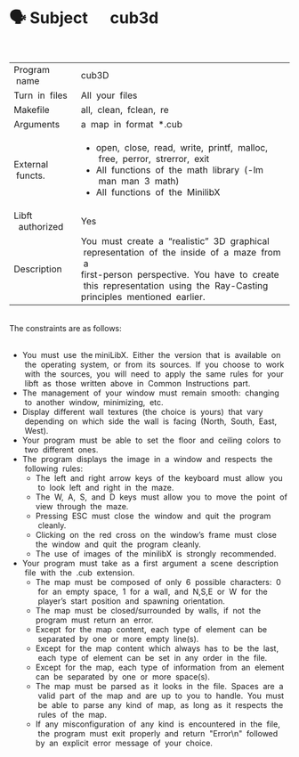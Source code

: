 # 🗣 Subject &nbsp;&nbsp;&nbsp;&nbsp;&nbsp;cub3d

<br>
<table>
  <tr>
    <td>Program &nbsp;name</td>
    <td>cub3D</td>
  </tr>
   <tr>
    <td>Turn &nbsp;in &nbsp;files</td>
    <td>All &nbsp;your &nbsp;files</td>
  </tr>
   <tr>
    <td>Makefile</td>
    <td>all, &nbsp;clean, &nbsp;fclean, &nbsp;re</td>
  </tr>
   <tr>
    <td>Arguments</td>
    <td>a &nbsp;map &nbsp;in &nbsp;format &nbsp;*.cub</td>
  </tr>
   <tr>
    <td>External &nbsp;functs.</td>
    <td>
      <ul>
        <li>open, &nbsp;close,&nbsp; read, &nbsp;write, &nbsp;printf, &nbsp;malloc, &nbsp;free, &nbsp;perror, &nbsp;strerror, &nbsp;exit
        <li>All &nbsp;functions &nbsp;of &nbsp;the &nbsp;math &nbsp;library &nbsp;(-lm &nbsp;man&nbsp; man &nbsp;3 &nbsp;math)
        <li>All &nbsp;functions &nbsp;of &nbsp;the &nbsp;MinilibX
      </ul>
    </td>
  </tr>
   <tr>
    <td>Libft &nbsp;&nbsp;authorized</td>
    <td>Yes</td>
  </tr>
   <tr>
    <td>Description</td>
    <td>You&nbsp; must &nbsp;create &nbsp;a &nbsp;“realistic” &nbsp;3D &nbsp;graphical &nbsp;representation &nbsp;of &nbsp;the &nbsp;inside &nbsp;of &nbsp;a &nbsp;maze &nbsp;from &nbsp;a<br>first-person &nbsp;perspective. &nbsp;You &nbsp;have &nbsp;to &nbsp;create &nbsp;this&nbsp; representation &nbsp;using &nbsp;the &nbsp;Ray-Casting<br>principles &nbsp;mentioned &nbsp;earlier.</td>
  </tr>
</table>

<br>
The constraints are as follows:<br><br>

<ul>
  <li>You &nbsp;must &nbsp;use &nbsp;the miniLibX.&nbsp; Either&nbsp; the&nbsp; version &nbsp;that &nbsp;is &nbsp;available &nbsp;on &nbsp;the &nbsp;operating&nbsp; system,&nbsp; or &nbsp;from &nbsp;its &nbsp;sources. &nbsp;If &nbsp;you &nbsp;choose &nbsp;to &nbsp;work &nbsp;with &nbsp;the&nbsp; sources, &nbsp;you &nbsp;will &nbsp;need &nbsp;to &nbsp;apply &nbsp;the &nbsp;same &nbsp;rules &nbsp;for &nbsp;your &nbsp;libft &nbsp;as&nbsp; those&nbsp; written &nbsp;above &nbsp;in &nbsp;Common &nbsp;Instructions &nbsp;part.
  <li>The &nbsp;management &nbsp;of &nbsp;your &nbsp;window &nbsp;must&nbsp; remain&nbsp; smooth:&nbsp; changing &nbsp;to &nbsp;another &nbsp;window, &nbsp;minimizing, &nbsp;etc.
  <li>Display &nbsp;different &nbsp;wall &nbsp;textures &nbsp;(the&nbsp; choice &nbsp;is&nbsp; yours) &nbsp;that &nbsp;vary &nbsp;depending &nbsp;on &nbsp;which &nbsp;side &nbsp;the &nbsp;wall &nbsp;is &nbsp;facing &nbsp;(North, &nbsp;South, &nbsp;East, &nbsp;West).
  <li>Your &nbsp;program &nbsp;must&nbsp; be &nbsp;able &nbsp;to &nbsp;set &nbsp;the &nbsp;floor&nbsp; and &nbsp;ceiling &nbsp;colors &nbsp;to &nbsp;two &nbsp;different &nbsp;ones.
  <li>The &nbsp;program &nbsp;displays &nbsp;the &nbsp;image &nbsp;in &nbsp;a&nbsp; window &nbsp;and &nbsp;respects &nbsp;the &nbsp;following &nbsp;rules:
    <ul>
      <li>The&nbsp; left &nbsp;and &nbsp;right&nbsp; arrow &nbsp;keys &nbsp;of&nbsp; the &nbsp;keyboard &nbsp;must &nbsp;allow &nbsp;you &nbsp;to &nbsp;look &nbsp;left &nbsp;and &nbsp;right &nbsp;in &nbsp;the &nbsp;maze.
      <li>The &nbsp;W, &nbsp;A, &nbsp;S, &nbsp;and &nbsp;D &nbsp;keys&nbsp; must &nbsp;allow &nbsp;you &nbsp;to&nbsp; move &nbsp;the &nbsp;point&nbsp; of&nbsp; view&nbsp; through &nbsp;the &nbsp;maze.
      <li>Pressing &nbsp;ESC &nbsp;must &nbsp;close &nbsp;the&nbsp; window &nbsp;and &nbsp;quit &nbsp;the &nbsp;program &nbsp;cleanly.
      <li>Clicking &nbsp;on&nbsp; the&nbsp; red &nbsp;cross &nbsp;on &nbsp;the &nbsp;window’s &nbsp;frame &nbsp;must &nbsp;close&nbsp; the&nbsp; window &nbsp;and&nbsp; quit&nbsp; the &nbsp;program &nbsp;cleanly.
      <li>The &nbsp;use&nbsp; of &nbsp;images&nbsp; of &nbsp;the&nbsp; minilibX&nbsp; is &nbsp;strongly&nbsp; recommended.
    </ul>
    <li>Your &nbsp;program &nbsp;must &nbsp;take &nbsp;as &nbsp;a &nbsp;first&nbsp; argument&nbsp; a&nbsp; scene &nbsp;description &nbsp;file &nbsp;with&nbsp; the &nbsp;.cub &nbsp;extension.
    <ul>
      <li>The &nbsp;map &nbsp;must &nbsp;be&nbsp; composed&nbsp; of&nbsp; only&nbsp; 6 &nbsp;possible &nbsp;characters: &nbsp;0 &nbsp;for &nbsp;an &nbsp;empty &nbsp;space, &nbsp;1&nbsp; for&nbsp; a&nbsp; wall, &nbsp;and &nbsp;N,S,E &nbsp;or&nbsp; W &nbsp;for &nbsp;the &nbsp;player’s&nbsp; start&nbsp; position &nbsp;and&nbsp; spawning &nbsp;orientation.
      <li>The &nbsp;map &nbsp;must &nbsp;be &nbsp;closed/surrounded &nbsp;by &nbsp;walls, &nbsp;if&nbsp; not &nbsp;the&nbsp; program &nbsp;must &nbsp;return &nbsp;an &nbsp;error.
      <li>Except &nbsp;for&nbsp; the&nbsp; map&nbsp; content, &nbsp;each &nbsp;type &nbsp;of&nbsp; element&nbsp; can&nbsp; be &nbsp;separated &nbsp;by &nbsp;one&nbsp; or &nbsp;more &nbsp;empty&nbsp; line(s).
      <li>Except &nbsp;for &nbsp;the &nbsp;map &nbsp;content&nbsp; which &nbsp;always &nbsp;has&nbsp; to&nbsp; be &nbsp;the&nbsp; last, &nbsp;each &nbsp;type&nbsp; of&nbsp; element&nbsp; can&nbsp; be &nbsp;set &nbsp;in&nbsp; any&nbsp; order&nbsp; in&nbsp; the &nbsp;file.
      <li>Except &nbsp;for &nbsp;the &nbsp;map,&nbsp; each&nbsp; type&nbsp; of &nbsp;information&nbsp; from&nbsp; an &nbsp;element&nbsp; can&nbsp; be&nbsp; separated &nbsp;by &nbsp;one &nbsp;or &nbsp;more &nbsp;space(s).
      <li>The &nbsp;map&nbsp; must &nbsp;be&nbsp; parsed &nbsp;as&nbsp; it&nbsp; looks&nbsp; in&nbsp; the&nbsp; file. &nbsp;Spaces &nbsp;are &nbsp;a &nbsp;valid &nbsp;part &nbsp;of&nbsp; the&nbsp; map&nbsp; and&nbsp; are&nbsp; up&nbsp; to&nbsp; you &nbsp;to &nbsp;handle. &nbsp;You &nbsp;must &nbsp;be &nbsp;able &nbsp;to &nbsp;parse &nbsp;any&nbsp; kind &nbsp;of &nbsp;map, &nbsp;as &nbsp;long &nbsp;as &nbsp;it &nbsp;respects &nbsp;the &nbsp;rules &nbsp;of &nbsp;the &nbsp;map.
      <li>If &nbsp;any &nbsp;misconfiguration &nbsp;of &nbsp;any &nbsp;kind &nbsp;is&nbsp; encountered &nbsp;in &nbsp;the &nbsp;file, &nbsp;the &nbsp;program &nbsp;must &nbsp;exit&nbsp; properly &nbsp;and &nbsp;return &nbsp;"Error\n" &nbsp;followed&nbsp; by&nbsp; an &nbsp;explicit&nbsp; error &nbsp;message &nbsp;of &nbsp;your &nbsp;choice.
    </ul>
</ul>
